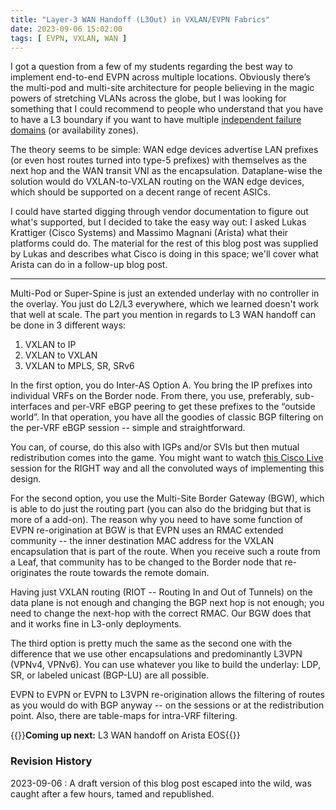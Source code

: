 ```yaml
---
title: "Layer-3 WAN Handoff (L3Out) in VXLAN/EVPN Fabrics"
date: 2023-09-06 15:02:00
tags: [ EVPN, VXLAN, WAN ]
---
```

I got a question from a few of my students regarding the best way to implement end-to-end EVPN across multiple locations. Obviously there’s the multi-pod and multi-site architecture for people believing in the magic powers of stretching VLANs across the globe, but I was looking for something that I could recommend to people who understand that you have to have a L3 boundary if you want to have multiple [independent failure domains](https://blog.ipspace.net/2012/05/layer-2-network-is-single-failure.html) (or availability zones).
<!--more-->
The theory seems to be simple: WAN edge devices advertise LAN prefixes (or even host routes turned into type-5 prefixes) with themselves as the next hop and the WAN transit VNI as the encapsulation. Dataplane-wise the solution would do VXLAN-to-VXLAN routing on the WAN edge devices, which should be supported on a decent range of recent ASICs.

I could have started digging through vendor documentation to figure out what's supported, but I decided to take the easy way out: I asked Lukas Krattiger (Cisco Systems) and Massimo Magnani (Arista) what their platforms could do. The material for the rest of this blog post was supplied by Lukas and describes what Cisco is doing in this space; we'll cover what Arista can do in a follow-up blog post.

---

Multi-Pod or Super-Spine is just an extended underlay with no controller in the overlay. You just do L2/L3 everywhere, which we learned doesn't work that well at scale. The part you mention in regards to L3 WAN handoff can be done in 3 different ways:

1. VXLAN to IP
2. VXLAN to VXLAN
3. VXLAN to MPLS, SR, SRv6

In the first option, you do Inter-AS Option A. You bring the IP prefixes into individual VRFs on the Border node. From there, you use, preferably, sub-interfaces and per-VRF eBGP peering to get these prefixes to the “outside world”. In that operation, you have all the goodies of classic BGP filtering on the per-VRF eBGP session -- simple and straightforward.

You can, of course, do this also with IGPs and/or SVIs but then mutual redistribution comes into the game. You might want to watch [this Cisco Live](https://www.ciscolive.com/on-demand/on-demand-details.html?#/session/1655424224206001QF9P) session for the RIGHT way and all the convoluted ways of implementing this design.

For the second option, you use the Multi-Site Border Gateway (BGW), which is able to do just the routing part (you can also do the bridging but that is more of a add-on). The reason why you need to have some function of EVPN re-origination at BGW is that EVPN uses an RMAC extended community -- the inner destination MAC address for the VXLAN encapsulation that is part of the route. When you receive such a route from a Leaf, that community has to be changed to the Border node that re-originates the route towards the remote domain.

Having just VXLAN routing (RIOT -- Routing In and Out of Tunnels) on the data plane is not enough and changing the BGP next hop is not enough; you need to change the next-hop with the correct RMAC. Our BGW does that and it works fine in L3-only deployments.

The third option is pretty much the same as the second one with the difference that we use other encapsulations and predominantly L3VPN (VPNv4, VPNv6). You can use whatever you like to build the underlay: LDP, SR, or labeled unicast (BGP-LU) are all possible. 

EVPN to EVPN or EVPN to L3VPN re-origination allows the filtering of routes as you would do with BGP anyway -- on the sessions or at the redistribution point. Also, there are table-maps for intra-VRF filtering.

{{<next-in-series page="/posts/2023/11/arista-evpn-l3out-handoff.html">}}**Coming up next:** L3 WAN handoff on Arista EOS{{</next-in-series>}}
### Revision History

2023-09-06
: A draft version of this blog post escaped into the wild, was caught after a few hours, tamed and republished.

